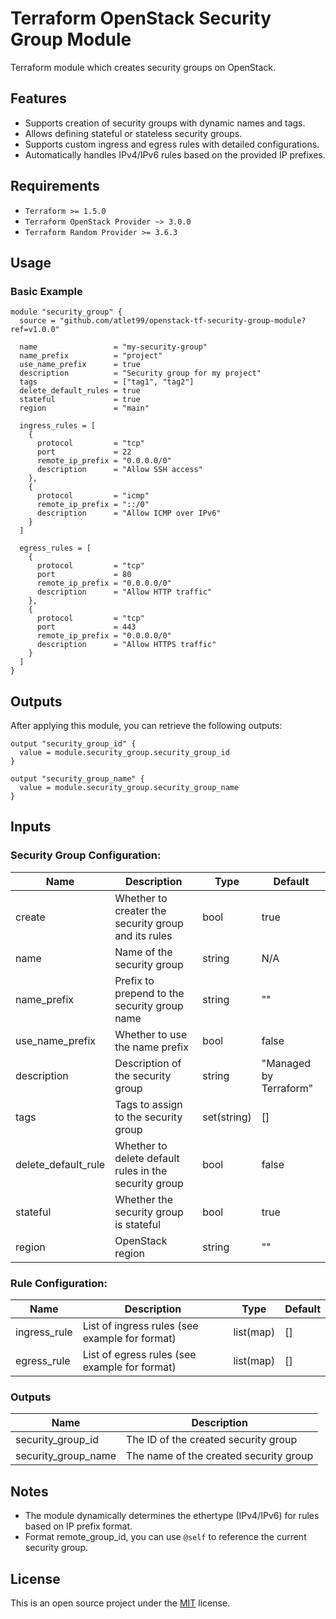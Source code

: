# Terraform OpenStack Security Group Module

Terraform module which creates security groups on OpenStack.

## Features

- Supports creation of security groups with dynamic names and tags.
- Allows defining stateful or stateless security groups.
- Supports custom ingress and egress rules with detailed configurations.
- Automatically handles IPv4/IPv6 rules based on the provided IP prefixes.

## Requirements

- `Terraform >= 1.5.0`
- `Terraform OpenStack Provider ~> 3.0.0`
- `Terraform Random Provider >= 3.6.3`

## Usage

### Basic Example

```hcl
module "security_group" {
  source = "github.com/atlet99/openstack-tf-security-group-module?ref=v1.0.0"

  name                 = "my-security-group"
  name_prefix          = "project"
  use_name_prefix      = true
  description          = "Security group for my project"
  tags                 = ["tag1", "tag2"]
  delete_default_rules = true
  stateful             = true
  region               = "main"

  ingress_rules = [
    {
      protocol         = "tcp"
      port             = 22
      remote_ip_prefix = "0.0.0.0/0"
      description      = "Allow SSH access"
    },
    {
      protocol         = "icmp"
      remote_ip_prefix = "::/0"
      description      = "Allow ICMP over IPv6"
    }
  ]

  egress_rules = [
    {
      protocol         = "tcp"
      port             = 80
      remote_ip_prefix = "0.0.0.0/0"
      description      = "Allow HTTP traffic"
    },
    {
      protocol         = "tcp"
      port             = 443
      remote_ip_prefix = "0.0.0.0/0"
      description      = "Allow HTTPS traffic"
    }
  ]
}
```

## Outputs

After applying this module, you can retrieve the following outputs:
```hcl
output "security_group_id" {
  value = module.security_group.security_group_id
}

output "security_group_name" {
  value = module.security_group.security_group_name
}
```

## Inputs

### Security Group Configuration:

| Name                | Description                                           | Type        | Default                |
|---------------------|-------------------------------------------------------|-------------|------------------------|
| create              | Whether to creater the security group and its rules   | bool        | true                   |
| name                | Name of the security group                            | string      | N/A                    |
| name_prefix         | Prefix to prepend to the security group name          | string      | ""                     |
| use_name_prefix     | Whether to use the name prefix                        | bool        | false                  |
| description         | Description of the security group                     | string      | "Managed by Terraform" |
| tags                | Tags to assign to the security group                  | set(string) | []                     |
| delete_default_rule | Whether to delete default rules in the security group | bool        | false                  |
| stateful            | Whether the security group is stateful                | bool        | true                   |
| region              | OpenStack region                                      | string      | ""                     |

### Rule Configuration:

| Name         | Description                                    | Type      | Default |
|--------------|------------------------------------------------|-----------|---------|
| ingress_rule | List of ingress rules (see example for format) | list(map) | []      |
| egress_rule  | List of egress rules (see example for format)  | list(map) | []      |

### Outputs
| Name                | Description                            |
|---------------------|----------------------------------------|
| security_group_id   | The ID of the created security group   |
| security_group_name | The name of the created security group |

## Notes

* The module dynamically determines the ethertype (IPv4/IPv6) for rules based on IP prefix format.
* Format remote_group_id, you can use `@self` to reference the current security group.

## License

This is an open source project under the [MIT](https://github.com/atlet99/openstack-tf-security-group-module/blob/master/LICENSE) license.

